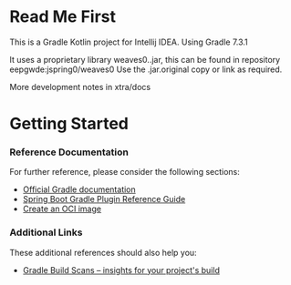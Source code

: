 # Read Me First

This is a Gradle Kotlin project for Intellij IDEA. Using Gradle 7.3.1

It uses a proprietary library weaves0..jar, this can be found in repository eepgwde:jspring0/weaves0
Use the .jar.original copy or link as required.

More development notes in xtra/docs

# Getting Started

### Reference Documentation
For further reference, please consider the following sections:

* [Official Gradle documentation](https://docs.gradle.org)
* [Spring Boot Gradle Plugin Reference Guide](https://docs.spring.io/spring-boot/docs/2.6.1/gradle-plugin/reference/html/)
* [Create an OCI image](https://docs.spring.io/spring-boot/docs/2.6.1/gradle-plugin/reference/html/#build-image)

### Additional Links
These additional references should also help you:

* [Gradle Build Scans – insights for your project's build](https://scans.gradle.com#gradle)


